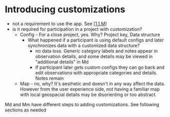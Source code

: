 # Introducing customizations



* not a requirement to use the app. See \[[1.1.M](https://www.notion.so/1-1-M-c802f6f47c12444b93971dff1729c879)\]
* is it required for participation in a project with customization?
  * Config - For a close project, yes. Why? Project key, Data structure
    * What happened if a participant is using default configs and later synchronizes data with a customized data structure?
      * no data loss. Generic category labels and notes appear in observation details, and some details may be viewed in "additional details" in Md
      * If participant later gets custom configs they can go back and edit observations with appropriate categories and details. Notes remain
  * Map - no, why? It's aesthetic and doesn't in any way affect the data. However from the user experience side, not having a familiar map with local geospacial details may be disorienting or too abstract.

Md and Mm have different steps to adding customizations.  See following sections as needed

